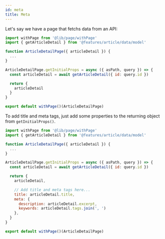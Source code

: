 ```yaml
---
id: meta
title: Meta
---
```


Let's say we have a page that fetchs data from an API:

```javascript
import withPage from '@lib/page/withPage'
import { getArticleDetail } from '@features/article/data/model'

function ArticleDetailPage({ articleDetail }) {
  ...
}

ArticleDetailPage.getInitialProps = async ({ asPath, query }) => {
  const articleDetail = await getArticleDetail({ id: query.id })

  return {
    articleDetail
  }
}

export default withPage()(ArticleDetailPage)
```

To add title and meta tags, just add some properties to the returning object from ```getInitialProps()```.

```javascript
import withPage from '@lib/page/withPage'
import { getArticleDetail } from '@features/article/data/model'

function ArticleDetailPage({ articleDetail }) {
  ...
}

ArticleDetailPage.getInitialProps = async ({ asPath, query }) => {
  const articleDetail = await getArticleDetail({ id: query.id })

  return {
    articleDetail,

    // Add title and meta tags here...
    title: articleDetail.title,
    meta: {
      description: articleDetail.excerpt,
      keywords: articleDetail.tags.join(', ')
    },
  }
}

export default withPage()(ArticleDetailPage)
```
